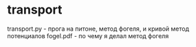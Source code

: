 # transport

transport.py - прога на питоне, метод фогеля, и кривой метод потенциалов
fogel.pdf - по чему я делал метод фогеля

